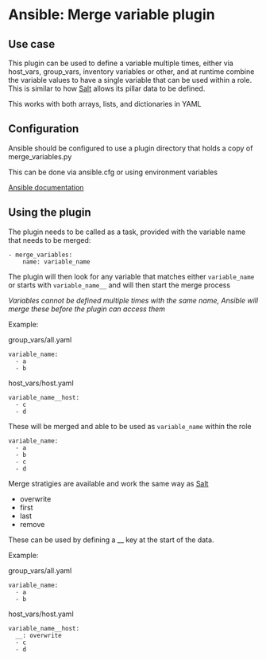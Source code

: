 # Ansible: Merge variable plugin

## Use case

This plugin can be used to define a variable multiple times, either via host_vars, group_vars, inventory variables or other, and at runtime combine the variable values to have a single variable that can be used within a role. This is similar to how [Salt](https://docs.saltproject.io/en/latest/ref/pillar/all/salt.pillar.stack.html#merging-strategies) allows its pillar data to be defined.

This works with both arrays, lists, and dictionaries in YAML

## Configuration
Ansible should be configured to use a plugin directory that holds a copy of merge_variables.py

This can be done via ansible.cfg or using environment variables

[Ansible documentation](https://docs.ansible.com/ansible/latest/reference_appendices/config.html#default-action-plugin-path)

## Using the plugin

The plugin needs to be called as a task, provided with the variable name that needs to be merged:

```
- merge_variables:
    name: variable_name
```

The plugin will then look for any variable that matches either `variable_name` or starts with `variable_name__` and will then start the merge process

_Variables cannot be defined multiple times with the same name, Ansible will merge these before the plugin can access them_

Example:

group_vars/all.yaml

```
variable_name:
  - a
  - b
```

host_vars/host.yaml

```
variable_name__host:
  - c
  - d
```

These will be merged and able to be used as `variable_name` within the role

```
variable_name:
  - a
  - b
  - c
  - d
```

Merge stratigies are available and work the same way as [Salt](https://docs.saltproject.io/en/latest/ref/pillar/all/salt.pillar.stack.html#merging-strategies)

- overwrite
- first
- last
- remove

These can be used by defining a __ key at the start of the data.

Example:

group_vars/all.yaml

```
variable_name:
  - a
  - b
```

host_vars/host.yaml

```
variable_name__host:
  __: overwrite
  - c
  - d
```
